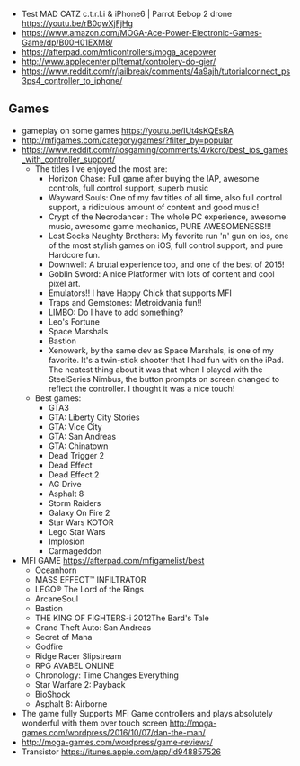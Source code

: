 - Test MAD CATZ c.t.r.l.i & iPhone6 | Parrot Bebop 2 drone https://youtu.be/rB0qwXjFjHg
- https://www.amazon.com/MOGA-Ace-Power-Electronic-Games-Game/dp/B00H01EXM8/
- https://afterpad.com/mficontrollers/moga_acepower
- http://www.applecenter.pl/temat/kontrolery-do-gier/
- https://www.reddit.com/r/jailbreak/comments/4a9ajh/tutorialconnect_ps3ps4_controller_to_iphone/

## Games

- gameplay on some games https://youtu.be/IUt4sKQEsRA
- http://mfigames.com/category/games/?filter_by=popular
- https://www.reddit.com/r/iosgaming/comments/4vkcro/best_ios_games_with_controller_support/
  - The titles I've enjoyed the most are:
    - Horizon Chase: Full game after buying the IAP, awesome controls, full control support, superb music
    - Wayward Souls: One of my fav titles of all time, also full control support, a ridiculous amount of content and good music!
    - Crypt of the Necrodancer : The whole PC experience, awesome music, awesome game mechanics, PURE AWESOMENESS!!!
    - Lost Socks Naughty Brothers: My favorite run 'n' gun on ios, one of the most stylish games on iOS, full control support, and pure Hardcore fun.
    - Downwell: A brutal experience too, and one of the best of 2015!
    - Goblin Sword: A nice Platformer with lots of content and cool pixel art.
    - Emulators!! I have Happy Chick that supports MFI
    - Traps and Gemstones: Metroidvania fun!!
    - LIMBO: Do I have to add something?
    - Leo's Fortune
    - Space Marshals
    - Bastion
    - Xenowerk, by the same dev as Space Marshals, is one of my favorite. It's a twin-stick shooter that I had fun with on the iPad. The neatest thing about it was that when I played with the SteelSeries Nimbus, the button prompts on screen changed to reflect the controller. I thought it was a nice touch!
  - Best games:
    - GTA3
    - GTA: Liberty City Stories
    - GTA: Vice City
    - GTA: San Andreas
    - GTA: Chinatown
    - Dead Trigger 2
    - Dead Effect
    - Dead Effect 2
    - AG Drive
    - Asphalt 8
    - Storm Raiders
    - Galaxy On Fire 2
    - Star Wars KOTOR
    - Lego Star Wars
    - Implosion
    - Carmageddon
- MFI GAME https://afterpad.com/mfigamelist/best
  - Oceanhorn
  - MASS EFFECT™ INFILTRATOR
  - LEGO® The Lord of the Rings
  - ArcaneSoul
  - Bastion
  - THE KING OF FIGHTERS-i 2012The Bard's Tale
  - Grand Theft Auto: San Andreas
  - Secret of Mana
  - Godfire
  - Ridge Racer Slipstream
  - RPG AVABEL ONLINE
  - Chronology: Time Changes Everything
  - Star Warfare 2: Payback
  - BioShock
  - Asphalt 8: Airborne
- The game fully Supports MFi Game controllers and plays absolutely wonderful with them over touch screen http://moga-games.com/wordpress/2016/10/07/dan-the-man/
- http://moga-games.com/wordpress/game-reviews/
- Transistor https://itunes.apple.com/app/id948857526
